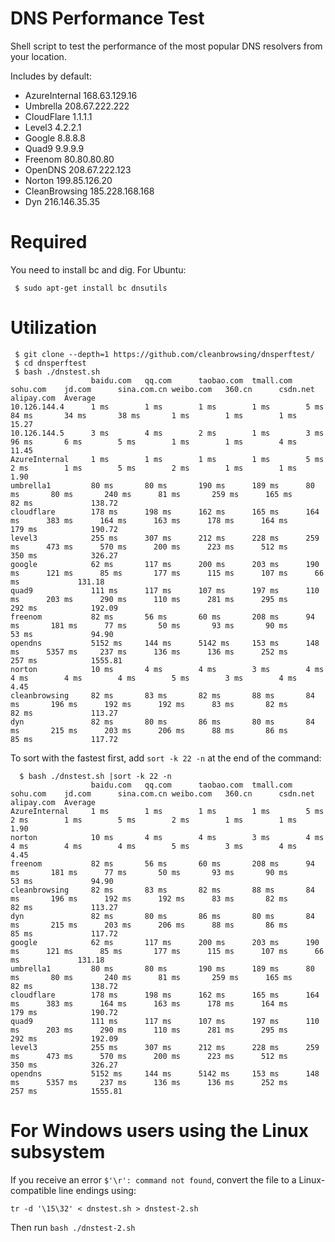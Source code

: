 # DNS Performance Test

Shell script to test the performance of the most popular DNS resolvers from your location.

Includes by default:
 * AzureInternal 168.63.129.16
 * Umbrella 208.67.222.222
 * CloudFlare 1.1.1.1
 * Level3 4.2.2.1
 * Google 8.8.8.8
 * Quad9 9.9.9.9
 * Freenom 80.80.80.80
 * OpenDNS 208.67.222.123
 * Norton 199.85.126.20
 * CleanBrowsing 185.228.168.168
 * Dyn 216.146.35.35

# Required 

You need to install bc and dig. For Ubuntu:

```
 $ sudo apt-get install bc dnsutils
```

# Utilization

``` 
 $ git clone --depth=1 https://github.com/cleanbrowsing/dnsperftest/
 $ cd dnsperftest
 $ bash ./dnstest.sh 
                  baidu.com   qq.com      taobao.com  tmall.com   sohu.com    jd.com      sina.com.cn weibo.com   360.cn      csdn.net    alipay.com  Average     
10.126.144.4      1 ms        1 ms        1 ms        1 ms        5 ms        84 ms       34 ms       38 ms       1 ms        1 ms        1 ms              15.27
10.126.144.5      3 ms        4 ms        2 ms        1 ms        3 ms        96 ms       6 ms        5 ms        1 ms        1 ms        4 ms              11.45
AzureInternal     1 ms        1 ms        1 ms        1 ms        5 ms        2 ms        1 ms        5 ms        2 ms        1 ms        1 ms              1.90
umbrella1         80 ms       80 ms       190 ms      189 ms      80 ms       80 ms       240 ms      81 ms       259 ms      165 ms      82 ms             138.72
cloudflare        178 ms      198 ms      162 ms      165 ms      164 ms      383 ms      164 ms      163 ms      178 ms      164 ms      179 ms            190.72
level3            255 ms      307 ms      212 ms      228 ms      259 ms      473 ms      570 ms      200 ms      223 ms      512 ms      350 ms            326.27
google            62 ms       117 ms      200 ms      203 ms      190 ms      121 ms      85 ms       177 ms      115 ms      107 ms      66 ms             131.18
quad9             111 ms      117 ms      107 ms      197 ms      110 ms      203 ms      290 ms      110 ms      281 ms      295 ms      292 ms            192.09
freenom           82 ms       56 ms       60 ms       208 ms      94 ms       181 ms      77 ms       50 ms       93 ms       90 ms       53 ms             94.90
opendns           5152 ms     144 ms      5142 ms     153 ms      148 ms      5357 ms     237 ms      136 ms      136 ms      252 ms      257 ms            1555.81
norton            10 ms       4 ms        4 ms        3 ms        4 ms        4 ms        4 ms        4 ms        5 ms        3 ms        4 ms              4.45
cleanbrowsing     82 ms       83 ms       82 ms       88 ms       84 ms       196 ms      192 ms      192 ms      83 ms       82 ms       82 ms             113.27
dyn               82 ms       80 ms       86 ms       80 ms       84 ms       215 ms      203 ms      206 ms      88 ms       86 ms       85 ms             117.72
```

To sort with the fastest first, add `sort -k 22 -n` at the end of the command:

```
  $ bash ./dnstest.sh |sort -k 22 -n
                  baidu.com   qq.com      taobao.com  tmall.com   sohu.com    jd.com      sina.com.cn weibo.com   360.cn      csdn.net    alipay.com  Average     
AzureInternal     1 ms        1 ms        1 ms        1 ms        5 ms        2 ms        1 ms        5 ms        2 ms        1 ms        1 ms              1.90
norton            10 ms       4 ms        4 ms        3 ms        4 ms        4 ms        4 ms        4 ms        5 ms        3 ms        4 ms              4.45
freenom           82 ms       56 ms       60 ms       208 ms      94 ms       181 ms      77 ms       50 ms       93 ms       90 ms       53 ms             94.90
cleanbrowsing     82 ms       83 ms       82 ms       88 ms       84 ms       196 ms      192 ms      192 ms      83 ms       82 ms       82 ms             113.27
dyn               82 ms       80 ms       86 ms       80 ms       84 ms       215 ms      203 ms      206 ms      88 ms       86 ms       85 ms             117.72
google            62 ms       117 ms      200 ms      203 ms      190 ms      121 ms      85 ms       177 ms      115 ms      107 ms      66 ms             131.18
umbrella1         80 ms       80 ms       190 ms      189 ms      80 ms       80 ms       240 ms      81 ms       259 ms      165 ms      82 ms             138.72
cloudflare        178 ms      198 ms      162 ms      165 ms      164 ms      383 ms      164 ms      163 ms      178 ms      164 ms      179 ms            190.72
quad9             111 ms      117 ms      107 ms      197 ms      110 ms      203 ms      290 ms      110 ms      281 ms      295 ms      292 ms            192.09
level3            255 ms      307 ms      212 ms      228 ms      259 ms      473 ms      570 ms      200 ms      223 ms      512 ms      350 ms            326.27
opendns           5152 ms     144 ms      5142 ms     153 ms      148 ms      5357 ms     237 ms      136 ms      136 ms      252 ms      257 ms            1555.81
```

# For Windows users using the Linux subsystem

If you receive an error `$'\r': command not found`, convert the file to a Linux-compatible line endings using:

    tr -d '\15\32' < dnstest.sh > dnstest-2.sh
    
Then run `bash ./dnstest-2.sh`
